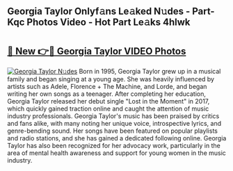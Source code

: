 ## Georgia Taylor Onlyf𝚊ns Le𝚊ked N𝚞des - Part-Kqc Photos Video - Hot Part Le𝚊ks 4hlwk

# <h2><a href="http://ab76340.deff.icu/?id=Georgia+Taylor">🔗 New 👉🔴 Georgia Taylor VIDEO Photos</a></h2>

[![Georgia Taylor N𝚞des](https://i.imgur.com/rIISA9y.gif)](http://ab76340.deff.icu/?id=Georgia+Taylor)
Born in 1995, Georgia Taylor grew up in a musical family and began singing at a young age. She was heavily influenced by artists such as Adele, Florence + The Machine, and Lorde, and began writing her own songs as a teenager. After completing her education, Georgia Taylor released her debut single "Lost in the Moment" in 2017, which quickly gained traction online and caught the attention of music industry professionals. Georgia Taylor's music has been praised by critics and fans alike, with many noting her unique voice, introspective lyrics, and genre-bending sound. Her songs have been featured on popular playlists and radio stations, and she has gained a dedicated following online. Georgia Taylor has also been recognized for her advocacy work, particularly in the area of mental health awareness and support for young women in the music industry.
